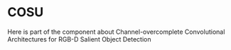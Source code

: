 # COSU
Here is part of the component about Channel-overcomplete Convolutional Architectures for RGB-D Salient Object Detection

